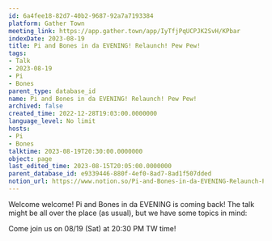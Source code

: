 ```yaml
---
id: 6a4fee18-82d7-40b2-9687-92a7a7193384
platform: Gather Town
meeting_link: https://app.gather.town/app/IyTfjPqUCPJK2SvH/KPbar
indexDate: 2023-08-19
title: Pi and Bones in da EVENING! Relaunch! Pew Pew!
tags:
- Talk
- 2023-08-19
- Pi
- Bones
parent_type: database_id
name: Pi and Bones in da EVENING! Relaunch! Pew Pew!
archived: false
created_time: 2022-12-28T19:03:00.0000000
language_level: No limit
hosts:
- Pi
- Bones
talktime: 2023-08-19T20:30:00.0000000
object: page
last_edited_time: 2023-08-15T20:05:00.0000000
parent_database_id: e9339446-880f-4ef0-8ad7-8ad1f507dded
notion_url: https://www.notion.so/Pi-and-Bones-in-da-EVENING-Relaunch-Pew-Pew-6a4fee1882d740b2968792a7a7193384
---
```


Welcome welcome! Pi and Bones in da EVENING is coming back! 
The talk might be all over the place (as usual), but we have some topics in mind:


   
   
   

Come join us on 08/19 (Sat) at 20:30 PM TW time!























